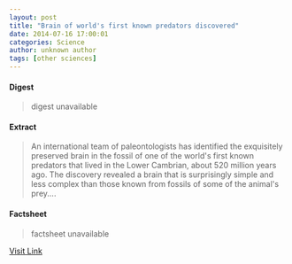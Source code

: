 ```yaml
---
layout: post
title: "Brain of world's first known predators discovered"
date: 2014-07-16 17:00:01
categories: Science
author: unknown author
tags: [other sciences]
---
```



#### Digest
>digest unavailable

#### Extract
>An international team of paleontologists has identified the exquisitely preserved brain in the fossil of one of the world's first known predators that lived in the Lower Cambrian, about 520 million years ago. The discovery revealed a brain that is surprisingly simple and less complex than those known from fossils of some of the animal's prey....

#### Factsheet
>factsheet unavailable

[Visit Link](http://phys.org/news324705759.html)


